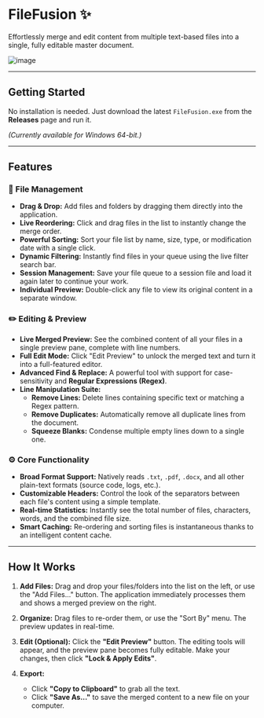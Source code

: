 # FileFusion ✨

Effortlessly merge and edit content from multiple text-based files into a single, fully editable master document.


![image](https://github.com/user-attachments/assets/b5321063-f573-49a5-9183-e85602adc9d6)

---

## Getting Started

No installation is needed. Just download the latest `FileFusion.exe` from the **Releases** page and run it.

*(Currently available for Windows 64-bit.)*

---

## Features

### 📂 File Management

-   **Drag & Drop:** Add files and folders by dragging them directly into the application.
-   **Live Reordering:** Click and drag files in the list to instantly change the merge order.
-   **Powerful Sorting:** Sort your file list by name, size, type, or modification date with a single click.
-   **Dynamic Filtering:** Instantly find files in your queue using the live filter search bar.
-   **Session Management:** Save your file queue to a session file and load it again later to continue your work.
-   **Individual Preview:** Double-click any file to view its original content in a separate window.

### ✏️ Editing & Preview

-   **Live Merged Preview:** See the combined content of all your files in a single preview pane, complete with line numbers.
-   **Full Edit Mode:** Click "Edit Preview" to unlock the merged text and turn it into a full-featured editor.
-   **Advanced Find & Replace:** A powerful tool with support for case-sensitivity and **Regular Expressions (Regex)**.
-   **Line Manipulation Suite:**
    -   **Remove Lines:** Delete lines containing specific text or matching a Regex pattern.
    -   **Remove Duplicates:** Automatically remove all duplicate lines from the document.
    -   **Squeeze Blanks:** Condense multiple empty lines down to a single one.

### ⚙️ Core Functionality

-   **Broad Format Support:** Natively reads `.txt`, `.pdf`, `.docx`, and all other plain-text formats (source code, logs, etc.).
-   **Customizable Headers:** Control the look of the separators between each file's content using a simple template.
-   **Real-time Statistics:** Instantly see the total number of files, characters, words, and the combined file size.
-   **Smart Caching:** Re-ordering and sorting files is instantaneous thanks to an intelligent content cache.

---

## How It Works

1.  **Add Files:** Drag and drop your files/folders into the list on the left, or use the "Add Files..." button. The application immediately processes them and shows a merged preview on the right.

2.  **Organize:** Drag files to re-order them, or use the "Sort By" menu. The preview updates in real-time.

3.  **Edit (Optional):** Click the **"Edit Preview"** button. The editing tools will appear, and the preview pane becomes fully editable. Make your changes, then click **"Lock & Apply Edits"**.

4.  **Export:**
    -   Click **"Copy to Clipboard"** to grab all the text.
    -   Click **"Save As..."** to save the merged content to a new file on your computer.
